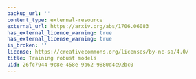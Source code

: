 ```yaml
---
backup_url: ''
content_type: external-resource
external_url: https://arxiv.org/abs/1706.06083
has_external_licence_warning: true
has_external_license_warning: true
is_broken: ''
license: https://creativecommons.org/licenses/by-nc-sa/4.0/
title: Training robust models
uid: 26fc7944-9c8e-458e-9b62-9880d4c92bc0
---
```

